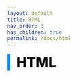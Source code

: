 ```yaml
---
layout: default
title: HTML
nav_order: 3
has_children: true
permalink: /docs/html
---
```


<div style="font-size:32px; font-weight: 800; border-left: 7px solid #0687f0; padding-left:15px !important; color:#000000">HTML</div>
